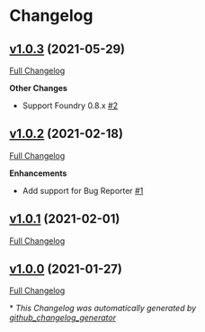 # Changelog

## [v1.0.3](https://github.com/illandril/FoundryVTT-tidy-module-settings/tree/v1.0.3) (2021-05-29)

[Full Changelog](https://github.com/illandril/FoundryVTT-tidy-module-settings/compare/v1.0.2...v1.0.3)

**Other&nbsp;Changes**

- Support Foundry 0.8.x [\#2](https://github.com/illandril/FoundryVTT-tidy-module-settings/issues/2)

## [v1.0.2](https://github.com/illandril/FoundryVTT-tidy-module-settings/tree/v1.0.2) (2021-02-18)

[Full Changelog](https://github.com/illandril/FoundryVTT-tidy-module-settings/compare/v1.0.1...v1.0.2)

**Enhancements**

- Add support for Bug Reporter [\#1](https://github.com/illandril/FoundryVTT-tidy-module-settings/issues/1)

## [v1.0.1](https://github.com/illandril/FoundryVTT-tidy-module-settings/tree/v1.0.1) (2021-02-01)

[Full Changelog](https://github.com/illandril/FoundryVTT-tidy-module-settings/compare/v1.0.0...v1.0.1)

## [v1.0.0](https://github.com/illandril/FoundryVTT-tidy-module-settings/tree/v1.0.0) (2021-01-27)

[Full Changelog](https://github.com/illandril/FoundryVTT-tidy-module-settings/compare/c36fce32ad09152e2c44772bd78e0cebd5efad17...v1.0.0)



\* *This Changelog was automatically generated by [github_changelog_generator](https://github.com/github-changelog-generator/github-changelog-generator)*
